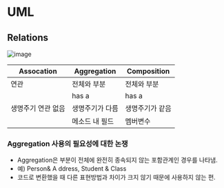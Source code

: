 # UML

## Relations

![image](https://user-images.githubusercontent.com/43198798/110248036-852a9a00-7fb2-11eb-9ba1-3e3bf5f5b3dc.png)

|Assocation|Aggregation|Composition|
|--|--|--|
|연관|전체와 부분|전체와 부분|
||has a|has a|
|생명주기 연관 없음|생명주기가 다름|생명주기가 같음|
||메소드 내 필드|멤버변수|

### Aggregation 사용의 필요성에 대한 논쟁
- Aggregation은 부분이 전체에 완전히 종속되지 않는 포함관계인 경우를 나타냄.
- 예) Person& A ddress, Student & Class
- 코드로 변환했을 때 다른 표현방법과 차이가 크지 않기 때문에 사용하지 않는 편.
